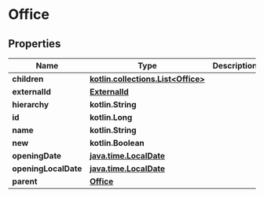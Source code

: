 
# Office

## Properties
| Name | Type | Description | Notes |
| ------------ | ------------- | ------------- | ------------- |
| **children** | [**kotlin.collections.List&lt;Office&gt;**](Office.md) |  |  [optional] |
| **externalId** | [**ExternalId**](ExternalId.md) |  |  [optional] |
| **hierarchy** | **kotlin.String** |  |  [optional] |
| **id** | **kotlin.Long** |  |  [optional] |
| **name** | **kotlin.String** |  |  [optional] |
| **new** | **kotlin.Boolean** |  |  [optional] |
| **openingDate** | [**java.time.LocalDate**](java.time.LocalDate.md) |  |  [optional] |
| **openingLocalDate** | [**java.time.LocalDate**](java.time.LocalDate.md) |  |  [optional] |
| **parent** | [**Office**](Office.md) |  |  [optional] |



